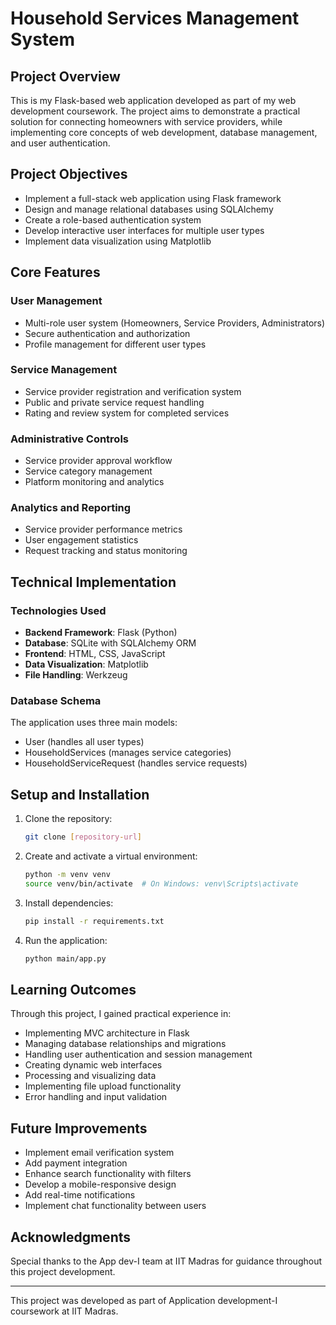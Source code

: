 # Household Services Management System

## Project Overview
This is my Flask-based web application developed as part of my web development coursework. The project aims to demonstrate a practical solution for connecting homeowners with service providers, while implementing core concepts of web development, database management, and user authentication.

## Project Objectives
- Implement a full-stack web application using Flask framework
- Design and manage relational databases using SQLAlchemy
- Create a role-based authentication system
- Develop interactive user interfaces for multiple user types
- Implement data visualization using Matplotlib

## Core Features

### User Management
- Multi-role user system (Homeowners, Service Providers, Administrators)
- Secure authentication and authorization
- Profile management for different user types

### Service Management
- Service provider registration and verification system
- Public and private service request handling
- Rating and review system for completed services

### Administrative Controls
- Service provider approval workflow
- Service category management
- Platform monitoring and analytics

### Analytics and Reporting
- Service provider performance metrics
- User engagement statistics
- Request tracking and status monitoring

## Technical Implementation

### Technologies Used
- **Backend Framework**: Flask (Python)
- **Database**: SQLite with SQLAlchemy ORM
- **Frontend**: HTML, CSS, JavaScript
- **Data Visualization**: Matplotlib
- **File Handling**: Werkzeug

### Database Schema
The application uses three main models:
- User (handles all user types)
- HouseholdServices (manages service categories)
- HouseholdServiceRequest (handles service requests)

## Setup and Installation

1. Clone the repository:
   ```bash
   git clone [repository-url]
   ```

2. Create and activate a virtual environment:
   ```bash
   python -m venv venv
   source venv/bin/activate  # On Windows: venv\Scripts\activate
   ```

3. Install dependencies:
   ```bash
   pip install -r requirements.txt
   ```

4. Run the application:
   ```bash
   python main/app.py
   ```

## Learning Outcomes
Through this project, I gained practical experience in:
- Implementing MVC architecture in Flask
- Managing database relationships and migrations
- Handling user authentication and session management
- Creating dynamic web interfaces
- Processing and visualizing data
- Implementing file upload functionality
- Error handling and input validation

## Future Improvements
- Implement email verification system
- Add payment integration
- Enhance search functionality with filters
- Develop a mobile-responsive design
- Add real-time notifications
- Implement chat functionality between users

## Acknowledgments
Special thanks to the App dev-I team at IIT Madras for guidance throughout this project development.

---

This project was developed as part of Application development-I coursework at IIT Madras.
